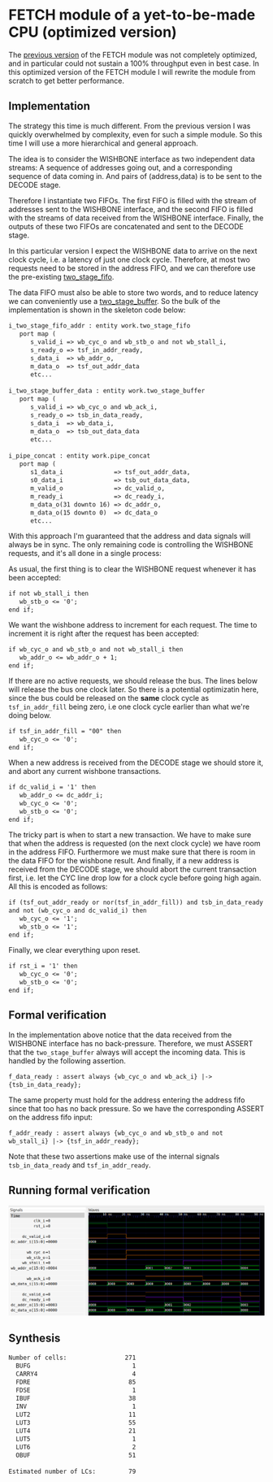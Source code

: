 # FETCH module of a yet-to-be-made CPU (optimized version)

The [previous version](../fetch) of the FETCH module was not completely
optimized, and in particular could not sustain a 100% throughput even in best
case.  In this optimized version of the FETCH module I will rewrite the module
from scratch to get better performance.

## Implementation

The strategy this time is much different. From the previous version I was
quickly overwhelmed by complexity, even for such a simple module. So this time
I will use a more hierarchical and general approach.

The idea is to consider the WISHBONE interface as two independent data streams:
A sequence of addresses going out, and a corresponding sequence of data coming
in.  And pairs of (address,data) is to be sent to the DECODE stage.

Therefore I instantiate two FIFOs. The first FIFO is filled with the stream
of addresses sent to the WISHBONE interface, and the second FIFO is filled with
the streams of data received from the WISHBONE interface. Finally, the outputs
of these two FIFOs are concatenated and sent to the DECODE stage.

In this particular version I expect the WISHBONE data to arrive on the next
clock cycle, i.e. a latency of just one clock cycle. Therefore, at most two
requests need to be stored in the address FIFO, and we can therefore use the
pre-existing [two_stage_fifo](../two_stage_fifo).

The data FIFO must also be able to store two words, and to reduce latency we
can conveniently use a [two_stage_buffer](../two_stage_buffer). So the bulk of
the implementation is shown in the skeleton code below:

```
i_two_stage_fifo_addr : entity work.two_stage_fifo
   port map (
      s_valid_i => wb_cyc_o and wb_stb_o and not wb_stall_i,
      s_ready_o => tsf_in_addr_ready,
      s_data_i  => wb_addr_o,
      m_data_o  => tsf_out_addr_data
      etc...

i_two_stage_buffer_data : entity work.two_stage_buffer
   port map (
      s_valid_i => wb_cyc_o and wb_ack_i,
      s_ready_o => tsb_in_data_ready,
      s_data_i  => wb_data_i,
      m_data_o  => tsb_out_data_data
      etc...

i_pipe_concat : entity work.pipe_concat
   port map (
      s1_data_i              => tsf_out_addr_data,
      s0_data_i              => tsb_out_data_data,
      m_valid_o              => dc_valid_o,
      m_ready_i              => dc_ready_i,
      m_data_o(31 downto 16) => dc_addr_o,
      m_data_o(15 downto 0)  => dc_data_o
      etc...
```

With this approach I'm guaranteed that the address and data signals will always
be in sync.  The only remaining code is controlling the WISHBONE requests, and
it's all done in a single process:

As usual, the first thing is to clear the WISHBONE request whenever it has been
accepted:
```
if not wb_stall_i then
   wb_stb_o <= '0';
end if;
```

We want the wishbone address to increment for each request. The time to
increment it is right after the request has been accepted:
```
if wb_cyc_o and wb_stb_o and not wb_stall_i then
   wb_addr_o <= wb_addr_o + 1;
end if;
```

If there are no active requests, we should release the bus.  The lines below
will release the bus one clock later. So there is a potential optimizatin here,
since the bus could be released on the **same** clock cycle as
`tsf_in_addr_fill` being zero, i.e one clock cycle earlier than what we're
doing below.
```
if tsf_in_addr_fill = "00" then
   wb_cyc_o <= '0';
end if;
```

When a new address is received from the DECODE stage we should store it, and abort
any current wishbone transactions.
```
if dc_valid_i = '1' then
   wb_addr_o <= dc_addr_i;
   wb_cyc_o <= '0';
   wb_stb_o <= '0';
end if;
```

The tricky part is when to start a new transaction. We have to make sure that
when the address is requested (on the next clock cycle) we have room in the
address FIFO. Furthermore we must make sure that there is room in the data FIFO
for the wishbone result. And finally, if a new address is received from the
DECODE stage, we should abort the current transaction first, i.e. let the
CYC line drop low for a clock cycle before going high again. All this is
encoded as follows:
```
if (tsf_out_addr_ready or nor(tsf_in_addr_fill)) and tsb_in_data_ready and not (wb_cyc_o and dc_valid_i) then
   wb_cyc_o <= '1';
   wb_stb_o <= '1';
end if;
```

Finally, we clear everything upon reset.
```
if rst_i = '1' then
   wb_cyc_o <= '0';
   wb_stb_o <= '0';
end if;
```

## Formal verification
In the implementation above notice that the data received from the WISHBONE
interface has no back-pressure. Therefore, we must ASSERT that the
`two_stage_buffer` always will accept the incoming data. This is handled by the
following assertion.

```
f_data_ready : assert always {wb_cyc_o and wb_ack_i} |-> {tsb_in_data_ready};
```

The same property must hold for the address entering the address fifo since
that too has no back pressure. So we have the corresponding ASSERT on the
address fifo input:

```
f_addr_ready : assert always {wb_cyc_o and wb_stb_o and not wb_stall_i} |-> {tsf_in_addr_ready};
```

Note that these two assertions make use of the internal signals
`tsb_in_data_ready` and `tsf_in_addr_ready`.

## Running formal verification
![Waveform](waveform.png)

## Synthesis
```
Number of cells:                271
  BUFG                            1
  CARRY4                          4
  FDRE                           85
  FDSE                            1
  IBUF                           38
  INV                             1
  LUT2                           11
  LUT3                           55
  LUT4                           21
  LUT5                            1
  LUT6                            2
  OBUF                           51

Estimated number of LCs:         79
```

